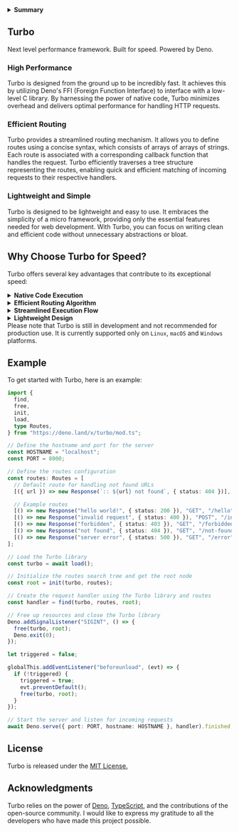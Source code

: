<details>
  <summary><strong>Summary</strong></summary><br />
Turbo is a micro web framework built for <strong>efficiency</strong>, leveraging Deno's FFI and TypeScript. It aims to provide <strong>blazing</strong> fast performance and <strong>simplicity</strong> for web development. Please note that Turbo is currently under development and not ready for production use. It is currently supported only on <code>Linux</code>, <code>macOS</code> and <code>Windows</code> platforms.

</details>

## Turbo

Next level performance framework. Built for speed. Powered by Deno.

### High Performance

Turbo is designed from the ground up to be incredibly fast. It achieves this by
utilizing Deno's FFI (Foreign Function Interface) to interface with a low-level
C library. By harnessing the power of native code, Turbo minimizes overhead and
delivers optimal performance for handling HTTP requests.

### Efficient Routing

Turbo provides a streamlined routing mechanism. It allows you to define routes
using a concise syntax, which consists of arrays of arrays of strings. Each
route is associated with a corresponding callback function that handles the
request. Turbo efficiently traverses a tree structure representing the routes,
enabling quick and efficient matching of incoming requests to their respective
handlers.

### Lightweight and Simple

Turbo is designed to be lightweight and easy to use. It embraces the simplicity
of a micro framework, providing only the essential features needed for web
development. With Turbo, you can focus on writing clean and efficient code
without unnecessary abstractions or bloat.

## Why Choose Turbo for Speed?

Turbo offers several key advantages that contribute to its exceptional speed:

<details>
  <summary><strong>Native Code Execution</strong></summary><br />
Turbo's core functionality is implemented in a low-level C library, which is accessed through Deno's FFI. This approach leverages the performance benefits of native code execution, allowing for highly optimized request handling.

</details>
<details>
  <summary><strong>Efficient Routing Algorithm</strong></summary><br />
Turbo's routing algorithm is specifically designed to minimize lookup time. By organizing routes in a tree structure, Turbo achieves efficient matching of incoming requests, leading to faster response times.

</details>
<details>
  <summary><strong>Streamlined Execution Flow</strong></summary><br />
Turbo follows a streamlined execution flow, avoiding unnecessary overhead and computations. It focuses on the essentials, allowing your application to handle requests swiftly and efficiently.

</details>
<details>
  <summary><strong>Lightweight Design</strong></summary><br />
Turbo is intentionally kept lightweight to eliminate unnecessary abstractions and reduce overhead. It provides a minimalistic set of features, ensuring that your application can run at peak performance without being weighed down by unnecessary functionality.

</details>
Please note that Turbo is still in development and not recommended for production use. It is currently supported only on <code>Linux</code>, <code>macOS</code> and <code>Windows</code> platforms.

## Example

To get started with Turbo, here is an example:

```ts
import {
  find,
  free,
  init,
  load,
  type Routes,
} from "https://deno.land/x/turbo/mod.ts";

// Define the hostname and port for the server
const HOSTNAME = "localhost";
const PORT = 8000;

// Define the routes configuration
const routes: Routes = [
  // Default route for handling not found URLs
  [({ url }) => new Response(`:: ${url} not found`, { status: 404 })],

  // Example routes
  [() => new Response("hello world!", { status: 200 }), "GET", "/hello"],
  [() => new Response("invalid request", { status: 400 }), "POST", "/invalid"],
  [() => new Response("forbidden", { status: 403 }), "GET", "/forbidden"],
  [() => new Response("not found", { status: 404 }), "GET", "/not-found"],
  [() => new Response("server error", { status: 500 }), "GET", "/error"],
];

// Load the Turbo library
const turbo = await load();

// Initialize the routes search tree and get the root node
const root = init(turbo, routes);

// Create the request handler using the Turbo library and routes
const handler = find(turbo, routes, root);

// Free up resources and close the Turbo library
Deno.addSignalListener("SIGINT", () => {
  free(turbo, root);
  Deno.exit(0);
});

let triggered = false;

globalThis.addEventListener("beforeunload", (evt) => {
  if (!triggered) {
    triggered = true;
    evt.preventDefault();
    free(turbo, root);
  }
});

// Start the server and listen for incoming requests
await Deno.serve({ port: PORT, hostname: HOSTNAME }, handler).finished;
```

## License

Turbo is released under the [MIT License.](./LICENSE)

## Acknowledgments

Turbo relies on the power of [Deno](https://deno.land/),
[TypeScript](http://typescriptlang.org/), and the contributions of the
open-source community. I would like to express my gratitude to all the
developers who have made this project possible.

